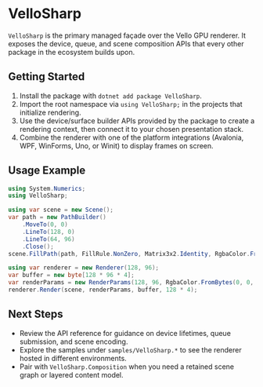 # VelloSharp

`VelloSharp` is the primary managed façade over the Vello GPU renderer. It exposes the device, queue, and scene composition APIs that every other package in the ecosystem builds upon.

## Getting Started

1. Install the package with `dotnet add package VelloSharp`.
2. Import the root namespace via `using VelloSharp;` in the projects that initialize rendering.
3. Use the device/surface builder APIs provided by the package to create a rendering context, then connect it to your chosen presentation stack.
4. Combine the renderer with one of the platform integrations (Avalonia, WPF, WinForms, Uno, or Winit) to display frames on screen.

## Usage Example

```csharp
using System.Numerics;
using VelloSharp;

using var scene = new Scene();
var path = new PathBuilder()
    .MoveTo(0, 0)
    .LineTo(128, 0)
    .LineTo(64, 96)
    .Close();
scene.FillPath(path, FillRule.NonZero, Matrix3x2.Identity, RgbaColor.FromBytes(0, 128, 255, 255));

using var renderer = new Renderer(128, 96);
var buffer = new byte[128 * 96 * 4];
var renderParams = new RenderParams(128, 96, RgbaColor.FromBytes(0, 0, 0, 255));
renderer.Render(scene, renderParams, buffer, 128 * 4);
```

## Next Steps

- Review the API reference for guidance on device lifetimes, queue submission, and scene encoding.
- Explore the samples under `samples/VelloSharp.*` to see the renderer hosted in different environments.
- Pair with `VelloSharp.Composition` when you need a retained scene graph or layered content model.

